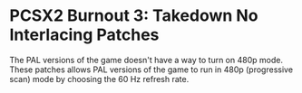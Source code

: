 # PCSX2 Burnout 3: Takedown No Interlacing Patches

The PAL versions of the game doesn't have a way to turn on 480p mode.\
These patches allows PAL versions of the game to run in 480p (progressive scan) mode by choosing the 60 Hz refresh rate.
